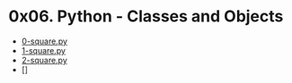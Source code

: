 # 0x06. Python - Classes and Objects

- [0-square.py](0-square.py)
- [1-square.py](1-square.py)
- [2-square.py](2-square.py)
- []

